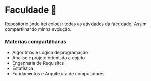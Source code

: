 # Faculdade :blue_book: #

Repositório onde irei colocar todas as atividades da faculdade;
Assim compartilhando minha evolução.

### Matérias compartilhadas ###

* Algoritmos e Lógica de programação
* Analise e projeto orientado a objeto
* Engenharia de Requisitos
* Estatística
* Fundamentos e Arquitetura de computadores